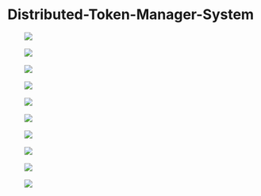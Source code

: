 # Distributed-Token-Manager-System

<pre>    <img src="/Readme PNG's/Readme-01.png" >     </pre>
<pre>    <img src="/Readme PNG's/Readme-02.png" >     </pre>
<pre>    <img src="/Readme PNG's/Readme-03.png" >     </pre>
<pre>    <img src="/Readme PNG's/Readme-04.png" >     </pre>
<pre>    <img src="/Readme PNG's/Readme-05.png" >     </pre>
<pre>    <img src="/Readme PNG's/Readme-06.png" >     </pre>
<pre>    <img src="/Readme PNG's/Readme-07.png" >     </pre>
<pre>    <img src="/Readme PNG's/Readme-08.png" >     </pre>
<pre>    <img src="/Readme PNG's/Readme-09.png" >     </pre>
<pre>    <img src="/Readme PNG's/Readme-10.png" >     </pre>
